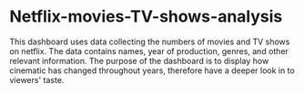 # Netflix-movies-TV-shows-analysis
This dashboard uses data collecting the numbers of movies and TV shows on netflix. The data contains names, year of production, genres, and other relevant information. 
The purpose of the dashboard is to display how cinematic has changed throughout years, therefore have a deeper look in to viewers' taste.
